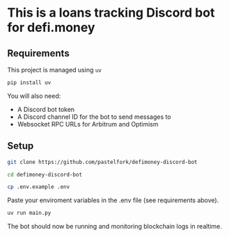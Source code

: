 # This is a loans tracking Discord bot for defi.money

## Requirements
This project is managed using `uv`
```bash
pip install uv
```
You will also need:
* A Discord bot token
* A Discord channel ID for the bot to send messages to
* Websocket RPC URLs for Arbitrum and Optimism

## Setup
```bash
git clone https://github.com/pastelfork/defimoney-discord-bot
```
```bash
cd defimoney-discord-bot
```
```bash
cp .env.example .env
```
Paste your enviroment variables in the .env file (see requirements above).

```bash
uv run main.py
```
The bot should now be running and monitoring blockchain logs in realtime.
